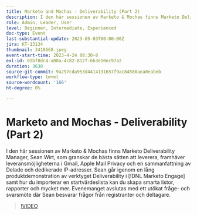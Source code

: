 ```yaml
---
title: Marketo and Mochas - Deliverability (Part 2)
description: I den här sessionen av Marketo & Mochas finns Marketo Deliverability Manager, Sean Wirt, som granskar de bästa sätten att leverera, framhäver leveransmöjligheterna i Gmail, Apple Mail Privacy och en sammanfattning av Delade och dedikerade IP-adresser. Sean går igenom en lång produktdemonstration av verktyget Deliverability i [!DNL Marketo Engage] samt hur du importerar en startvärdeslista kan du skapa smarta listor, rapporter och mycket mer. Evenemanget avslutas med ett utökat fråge- och svarsmöte där Sean besvarar frågor från registranter och deltagare.
role: Admin, Leader, User
level: Beginner, Intermediate, Experienced
doc-type: Event
last-substantial-update: 2023-05-03T00:00:00Z
jira: KT-13134
thumbnail: 3418668.jpeg
event-start-time: 2023-4-24 08:30-8
exl-id: 02bf8dc4-a08a-4c82-812f-6b3e10ec97a2
duration: 3638
source-git-commit: 9a297cda953d4414131657f9ac84580aea0eabeb
workflow-type: tm+mt
source-wordcount: '166'
ht-degree: 0%

---
```


# Marketo and Mochas - Deliverability (Part 2)

I den här sessionen av Marketo &amp; Mochas finns Marketo Deliverability Manager, Sean Wirt, som granskar de bästa sätten att leverera, framhäver leveransmöjligheterna i Gmail, Apple Mail Privacy och en sammanfattning av Delade och dedikerade IP-adresser. Sean går igenom en lång produktdemonstration av verktyget Deliverability i [!DNL Marketo Engage] samt hur du importerar en startvärdeslista kan du skapa smarta listor, rapporter och mycket mer. Evenemanget avslutas med ett utökat fråge- och svarsmöte där Sean besvarar frågor från registranter och deltagare.

>[!VIDEO](https://video.tv.adobe.com/v/3418668/?learn=on)

